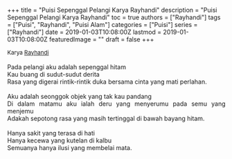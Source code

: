 +++
title = "Puisi Sepenggal Pelangi Karya Rayhandi"
description = "Puisi Sepenggal Pelangi Karya Rayhandi"
toc = true
authors = ["Rayhandi"]
tags = ["Puisi", "Rayhandi", "Puisi Alam"]
categories = ["Puisi"]
series = ["Rayhandi"]
date = 2019-01-03T10:08:00Z
lastmod = 2019-01-03T10:08:00Z
featuredImage = ""
draft = false
+++

<div style="text-align: justify;">
<div style="font-size: small;">Karya <a href="/authors/rayhandi/" target="_blank">Rayhandi</a></div><br />
Pada pelangi aku adalah sepenggal hitam<br />Kau buang di sudut-sudut derita<br />Rasa yang digerai rintik-rintik duka bersama cinta yang mati perlahan.<br /><br />Aku adalah seonggok objek yang tak kau pandang<br />Di dalam matamu aku ialah deru yang menyerumu pada semu yang menjemu<br />Adakah sepotong rasa yang masih tertinggal di bawah bayang hitam.<br /><br />Hanya sakit yang terasa di hati<br />Hanya kecewa yang kutelan di kalbu<br />Semuanya hanya ilusi yang membelai mata.</div>
